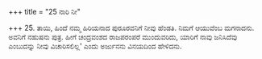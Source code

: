 +++
title = "25 ನಾರಿ ನೀ"

+++
25. ತಾಯಿ, ಹಿಂದೆ ನಮ್ಮ ಹಿರಿಯನಾದ ಪುರೂರವನಿಗೆ ನೀವು ಹೆಂಡತಿ. ನಿಮಗೆ ಆಯುವೆಂಬ ಮಗನಾದನು. ಅವನಿಗೆ ನಹುಷನು ಪುತ್ರ. ಹೀಗೆ ಚಂದ್ರವಂಶದ ರಾಜಪರಂಪರೆ ಮುಂದುವರಿದು, ಯಾರಿಗೆ ನಾವು ಜನಿಸಿದೆವು ಎಂಬುದನ್ನು ನೀವು ವಿಚಾರಿಸಲಿಲ್ಲ' ಎಂದು ಅರ್ಜುನನು ವಿನಯದಿಂದ  ಹೇಳಿದನು.